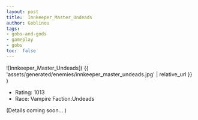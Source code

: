 ```yaml
---
layout: post
title:  Innkeeper_Master_Undeads
author: Goblinou
tags:
- gobs-and-gods
- gameplay
- gobs
toc:  false
---
```


![Innkeeper_Master_Undeads]( {{ 'assets/generated/enemies/innkeeper_master_undeads.jpg' | relative_url }} )
- Rating: 1013
- Race: Vampire  Faction:Undeads

(Details coming soon... )